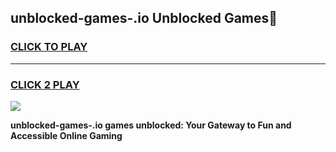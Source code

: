 
## unblocked-games-.io Unblocked Games👋
<h3>
<a href="https://news.freeplayer.one?title=unblocked-games-.io&ref=16F">CLICK TO PLAY</a></h3>
<hr>

<h3>
<a href="https://news.freeplayer.one?title=unblocked-games-.io&ref=16F">CLICK 2 PLAY</a>
  
</h3>

<a href="https://news.freeplayer.one?title=unblocked-games-.io&ref=16F/"><img src="https://clearcache.store/games.png"></a>


**unblocked-games-.io games unblocked: Your Gateway to Fun and Accessible Online Gaming**
